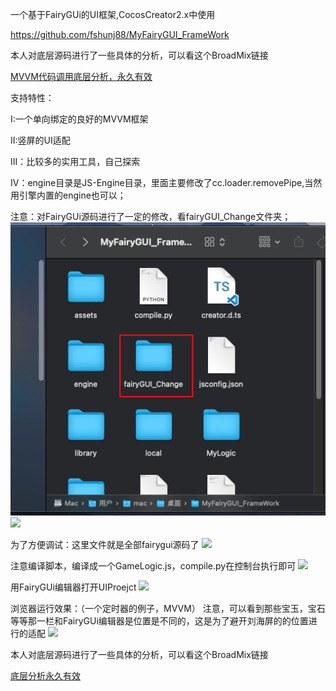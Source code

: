 
一个基于FairyGUi的UI框架,CocosCreator2.x中使用

https://github.com/fshunj88/MyFairyGUI_FrameWork

本人对底层源码进行了一些具体的分析，可以看这个BroadMix链接

[MVVM代码调用底层分析，永久有效](https://boardmix.cn/app/share/CAE.CLfz5Q0gASoQ5kssisAjRSm9MbsF_0YFIzAGQAE/9AzkJn，)

支持特性：

I:一个单向绑定的良好的MVVM框架

II:竖屏的UI适配

III：比较多的实用工具，自己探索

IV：engine目录是JS-Engine目录，里面主要修改了cc.loader.removePipe,当然用引擎内置的engine也可以；

注意：对FairyGUi源码进行了一定的修改，看fairyGUI_Change文件夹；
<img src="https://github.com/fshunj88/MyFairyGUI_FrameWork/blob/main/vx_images/144913794909663.png"/>
<img src="https://github.com/fshunj88/MyFairyGUI_FrameWork/vx_images/332792922142783.png"/>

为了方便调试：这里文件就是全部fairygui源码了
<img src="https://github.com/fshunj88/MyFairyGUI_FrameWork/vx_images/409874954771771.png"/>

注意编译脚本，编译成一个GameLogic.js，compile.py在控制台执行即可
<img src="https://github.com/fshunj88/MyFairyGUI_FrameWork/vx_images/316024466569369.png"/>



用FairyGUi编辑器打开UIProejct
<img src="https://github.com/fshunj88/MyFairyGUI_FrameWork/vx_images/582222670957127.png"/>


浏览器运行效果：（一个定时器的例子，MVVM）
注意，可以看到那些宝玉，宝石等等那一栏和FairyGUi编辑器是位置是不同的，这是为了避开刘海屏的的位置进行的适配
<img src="https://github.com/fshunj88/MyFairyGUI_FrameWork/vx_images/19813819668829.png"/>




本人对底层源码进行了一些具体的分析，可以看这个BroadMix链接

[底层分析永久有效](https://boardmix.cn/app/share/CAE.CLfz5Q0gASoQ5kssisAjRSm9MbsF_0YFIzAGQAE/9AzkJn，)






